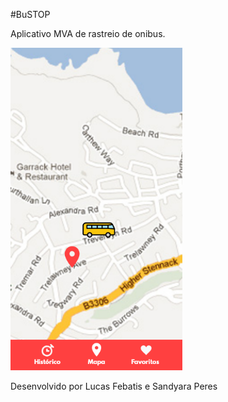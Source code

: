 #BuSTOP

Aplicativo MVA de rastreio de onibus.

<img src="images/Linhas_Home_1.png"
     alt="Imagem 1"
     style="width: 275px" />


Desenvolvido por Lucas Febatis e Sandyara Peres
